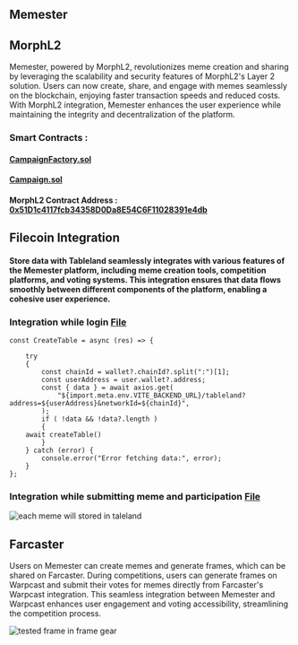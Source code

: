 ## Memester

## MorphL2
Memester, powered by MorphL2, revolutionizes meme creation and sharing by leveraging the scalability and security features of MorphL2's Layer 2 solution. Users can now create, share, and engage with memes seamlessly on the blockchain, enjoying faster transaction speeds and reduced costs. With MorphL2 integration, Memester enhances the user experience while maintaining the integrity and decentralization of the platform.

### Smart Contracts : 
#### [CampaignFactory.sol](https://github.com/codeminto/contract-memeagent/blob/main/contracts/CampaignFactory.sol)
#### [Campaign.sol](https://github.com/codeminto/contract-memeagent/blob/main/contracts/Campaign.sol)

#### MorphL2 Contract Address : [0x51D1c4117fcb34358D0Da8E54C6F11028391e4db](https://explorer-testnet.morphl2.io/address/0x51D1c4117fcb34358D0Da8E54C6F11028391e4db)



## Filecoin Integration
#### Store data with Tableland seamlessly integrates with various features of the Memester platform, including meme creation tools, competition platforms, and voting systems. This integration ensures that data flows smoothly between different components of the platform, enabling a cohesive user experience.
### Integration while login  [File](https://github.com/codeminto/meme-frontend/blob/main/src/pages/Login/index.jsx)

	const CreateTable = async (res) => {

		try
		{
			const chainId = wallet?.chainId?.split(":")[1];
			const userAddress = user.wallet?.address;
			const { data } = await axios.get(
				"${import.meta.env.VITE_BACKEND_URL}/tableland?address=${userAddress}&networkId=${chainId}",
			);
			if ( !data && !data?.length )
			{
        await createTable()
			}
		} catch (error) {
			console.error("Error fetching data:", error);
		}
	};

 ### Integration while submitting meme and participation [File](https://github.com/codeminto/meme-frontend/blob/main/client/src/contexts/Tableland.jsx)

![each meme will stored in taleland](https://github.com/codeminto/meme-frontend/assets/16322269/65c52600-1565-412d-a505-394be530a14e)




## Farcaster
Users on Memester can create memes and generate frames, which can be shared on Farcaster. During competitions, users can generate frames on Warpcast and submit their votes for memes directly from Farcaster's Warpcast integration. This seamless integration between Memester and Warpcast enhances user engagement and voting accessibility, streamlining the competition process.

![tested frame in frame gear](https://github.com/codeminto/memeAgent/assets/16322269/cd597644-3019-4733-b2d2-b8d3a60306cb)




